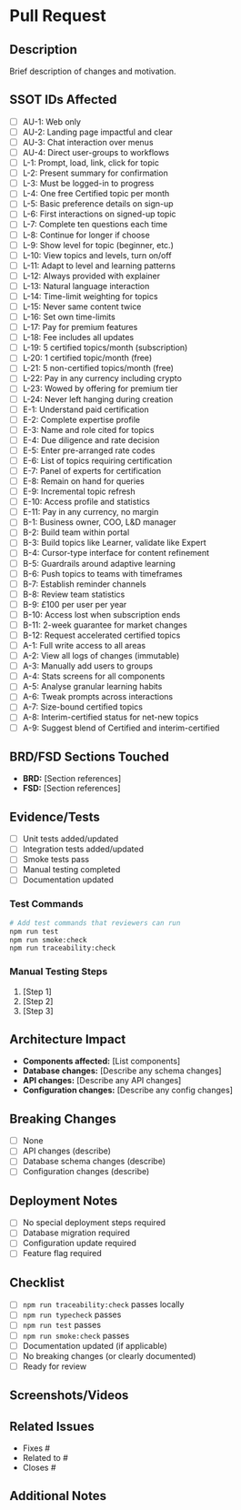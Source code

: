 # Pull Request

## Description
Brief description of changes and motivation.

## SSOT IDs Affected
<!-- Required: List all SSOT IDs from docs/specs/mvp-use-cases.md that this PR addresses -->
- [ ] AU-1: Web only
- [ ] AU-2: Landing page impactful and clear
- [ ] AU-3: Chat interaction over menus
- [ ] AU-4: Direct user-groups to workflows
- [ ] L-1: Prompt, load, link, click for topic
- [ ] L-2: Present summary for confirmation
- [ ] L-3: Must be logged-in to progress
- [ ] L-4: One free Certified topic per month
- [ ] L-5: Basic preference details on sign-up
- [ ] L-6: First interactions on signed-up topic
- [ ] L-7: Complete ten questions each time
- [ ] L-8: Continue for longer if choose
- [ ] L-9: Show level for topic (beginner, etc.)
- [ ] L-10: View topics and levels, turn on/off
- [ ] L-11: Adapt to level and learning patterns
- [ ] L-12: Always provided with explainer
- [ ] L-13: Natural language interaction
- [ ] L-14: Time-limit weighting for topics
- [ ] L-15: Never same content twice
- [ ] L-16: Set own time-limits
- [ ] L-17: Pay for premium features
- [ ] L-18: Fee includes all updates
- [ ] L-19: 5 certified topics/month (subscription)
- [ ] L-20: 1 certified topic/month (free)
- [ ] L-21: 5 non-certified topics/month (free)
- [ ] L-22: Pay in any currency including crypto
- [ ] L-23: Wowed by offering for premium tier
- [ ] L-24: Never left hanging during creation
- [ ] E-1: Understand paid certification
- [ ] E-2: Complete expertise profile
- [ ] E-3: Name and role cited for topics
- [ ] E-4: Due diligence and rate decision
- [ ] E-5: Enter pre-arranged rate codes
- [ ] E-6: List of topics requiring certification
- [ ] E-7: Panel of experts for certification
- [ ] E-8: Remain on hand for queries
- [ ] E-9: Incremental topic refresh
- [ ] E-10: Access profile and statistics
- [ ] E-11: Pay in any currency, no margin
- [ ] B-1: Business owner, COO, L&D manager
- [ ] B-2: Build team within portal
- [ ] B-3: Build topics like Learner, validate like Expert
- [ ] B-4: Cursor-type interface for content refinement
- [ ] B-5: Guardrails around adaptive learning
- [ ] B-6: Push topics to teams with timeframes
- [ ] B-7: Establish reminder channels
- [ ] B-8: Review team statistics
- [ ] B-9: £100 per user per year
- [ ] B-10: Access lost when subscription ends
- [ ] B-11: 2-week guarantee for market changes
- [ ] B-12: Request accelerated certified topics
- [ ] A-1: Full write access to all areas
- [ ] A-2: View all logs of changes (immutable)
- [ ] A-3: Manually add users to groups
- [ ] A-4: Stats screens for all components
- [ ] A-5: Analyse granular learning habits
- [ ] A-6: Tweak prompts across interactions
- [ ] A-7: Size-bound certified topics
- [ ] A-8: Interim-certified status for net-new topics
- [ ] A-9: Suggest blend of Certified and interim-certified

## BRD/FSD Sections Touched
<!-- Required: List BRD and FSD sections that are affected by this change -->
- **BRD:** [Section references]
- **FSD:** [Section references]

## Evidence/Tests
<!-- Required: Provide evidence that the implementation works -->
- [ ] Unit tests added/updated
- [ ] Integration tests added/updated
- [ ] Smoke tests pass
- [ ] Manual testing completed
- [ ] Documentation updated

### Test Commands
```bash
# Add test commands that reviewers can run
npm run test
npm run smoke:check
npm run traceability:check
```

### Manual Testing Steps
1. [Step 1]
2. [Step 2]
3. [Step 3]

## Architecture Impact
<!-- Describe how this change affects system architecture -->
- **Components affected:** [List components]
- **Database changes:** [Describe any schema changes]
- **API changes:** [Describe any API changes]
- **Configuration changes:** [Describe any config changes]

## Breaking Changes
<!-- List any breaking changes -->
- [ ] None
- [ ] API changes (describe)
- [ ] Database schema changes (describe)
- [ ] Configuration changes (describe)

## Deployment Notes
<!-- Any special deployment considerations -->
- [ ] No special deployment steps required
- [ ] Database migration required
- [ ] Configuration update required
- [ ] Feature flag required

## Checklist
<!-- Required: All items must be checked -->
- [ ] `npm run traceability:check` passes locally
- [ ] `npm run typecheck` passes
- [ ] `npm run test` passes
- [ ] `npm run smoke:check` passes
- [ ] Documentation updated (if applicable)
- [ ] No breaking changes (or clearly documented)
- [ ] Ready for review

## Screenshots/Videos
<!-- Add screenshots or videos if UI changes -->

## Related Issues
<!-- Link to related issues -->
- Fixes #
- Related to #
- Closes #

## Additional Notes
<!-- Any additional context or notes for reviewers -->